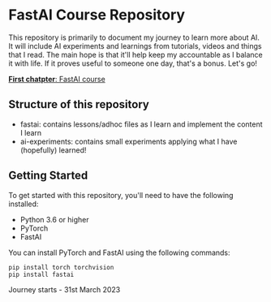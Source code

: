 # FastAI Course Repository

This repository is primarily to document my journey to learn more about AI. It will include AI experiments and learnings from tutorials, videos and things that I read.
The main hope is that it'll help keep my accountable as I balance it with life. If it proves useful to someone one day, that's a bonus. Let's go!

[**First chatpter**: FastAI course](https://course.fast.ai/)


## Structure of this repository
- fastai: contains lessons/adhoc files as I learn and implement the content I learn
- ai-experiments: contains small experiments applying what I have (hopefully) learned!

## Getting Started

To get started with this repository, you'll need to have the following installed:

- Python 3.6 or higher
- PyTorch
- FastAI

You can install PyTorch and FastAI using the following commands:

```
pip install torch torchvision
pip install fastai
```

Journey starts - 31st March 2023